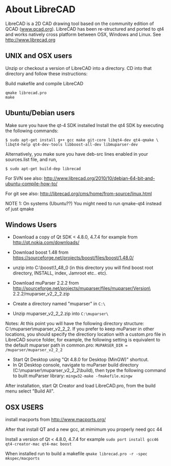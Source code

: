 About LibreCAD
==============

LibreCAD is a 2D CAD drawing tool based on the community edition of QCAD (www.qcad.org).
LibreCAD has been re-structured and ported to qt4 and works natively cross platform between OSX, Windows and Linux.
See http://www.librecad.org

UNIX and OSX users
------------------

Unzip or checkout a version of LibreCAD into a directory.
CD into that directory and follow these instructions:

Build makefile and compile LibreCAD

```
qmake librecad.pro
make
```

Ubuntu/Debian users
-------------------

Make sure you have the qt-4 SDK installed
Install the qt4 SDK by executing the following commands:

```
$ sudo apt-get install g++ gcc make git-core libqt4-dev qt4-qmake \
libqt4-help qt4-dev-tools libboost-all-dev libmuparser-dev
```

Alternatively, you make sure you have deb-src lines enabled in your sources.list file, and run,

```
$ sudo apt-get build-dep librecad
```

For SVN see also: 
http://www.librecad.org/2010/10/debian-64-bit-and-ubuntu-compile-how-to/

For git see also:
http://librecad.org/cms/home/from-source/linux.html

NOTE 1: On systems (Ubuntu??) You might need to run qmake-qt4 instead of just qmake

Windows Users
-------------

- Download a copy of Qt SDK < 4.8.0, 4.7.4 for example from http://qt.nokia.com/downloads/ 

- Download boost 1.48 from https://sourceforge.net/projects/boost/files/boost/1.48.0/
- unzip into C:\boost\1_48_0 (in this directory you will find boost root directory, INSTALL, index, Jamroot etc.. etc).

- Download muParser 2.2.2 from http://sourceforge.net/projects/muparser/files/muparser/Version\ 2.2.2/muparser_v2_2_2.zip
- Create a directory named "muparser" in `C:\`
- Unzip muparser_v2_2_2.zip into `C:\muparser\`

Notes: At this point you will have the following directory structure: C:\muparser\muparser_v2_2_2\. If you prefer to keep muParser in other locations, you should specify the directiory location with a custom.pro file in LibreCAD source folder, for example, the following setting is equivalent to the default muparser path in common.pro:
`MUPARSER_DIR = /muparser/muparser_v2_2_2`

- Start Qt Desktop using "Qt 4.8.0 for Desktop (MinGW)" shortcut.
- In Qt Desktop console, navigate to muParser build directory (C:\muparser\muparser_v2_2_2\build\), then type the following command to built muParser library:
  `mingw32-make -fmakefile.mingw`

After installation, start Qt Creator and load LibreCAD.pro,
from the build menu select "Build All".

OSX USERS
---------

install macports from http://www.macports.org/

After that install QT and a new gcc, at mimimum you properly need gcc 44

Install a version of Qt < 4.8.0, 4.7.4 for example
`sudo port install gcc46 qt4-creator-mac qt4-mac boost`

When installed run to build a makefile
`qmake librecad.pro -r -spec mkspec/macports`
